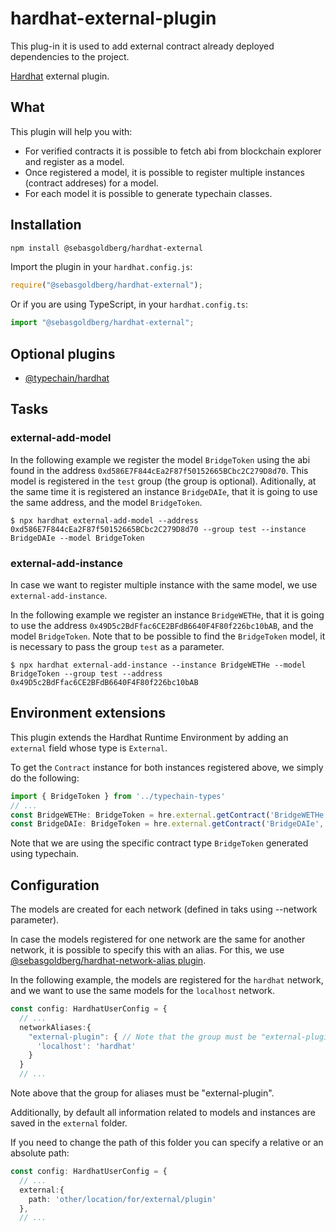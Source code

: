 # hardhat-external-plugin

This plug-in it is used to add external contract already deployed dependencies to the project.

[Hardhat](https://hardhat.org) external plugin. 

## What

This plugin will help you with:
- For verified contracts it is possible to fetch abi from blockchain explorer and register as a model.
- Once registered a model, it is possible to register multiple instances (contract addreses) for a model.
- For each model it is possible to generate typechain classes.

## Installation

```bash
npm install @sebasgoldberg/hardhat-external
```

Import the plugin in your `hardhat.config.js`:

```js
require("@sebasgoldberg/hardhat-external");
```

Or if you are using TypeScript, in your `hardhat.config.ts`:

```ts
import "@sebasgoldberg/hardhat-external";
```


## Optional plugins

- [@typechain/hardhat](https://github.com/dethcrypto/TypeChain/tree/master/packages/hardhat)


## Tasks

### external-add-model

In the following example we register the model `BridgeToken` using the abi found in the address `0xd586E7F844cEa2F87f50152665BCbc2C279D8d70`.
This model is registered in the `test` group (the group is optional).
Aditionally, at the same time it is registered an instance `BridgeDAIe`, that it is going to use the same address, and the model `BridgeToken`.

`$ npx hardhat external-add-model --address 0xd586E7F844cEa2F87f50152665BCbc2C279D8d70 --group test --instance BridgeDAIe --model BridgeToken`

### external-add-instance

In case we want to register multiple instance with the same model, we use `external-add-instance`.

In the following example we register an instance `BridgeWETHe`, that it is going to use the address `0x49D5c2BdFfac6CE2BFdB6640F4F80f226bc10bAB`, and the model `BridgeToken`.
Note that to be possible to find the `BridgeToken` model, it is necessary to pass the group `test` as a parameter.

`$ npx hardhat external-add-instance --instance BridgeWETHe --model BridgeToken --group test --address 0x49D5c2BdFfac6CE2BFdB6640F4F80f226bc10bAB`


## Environment extensions

This plugin extends the Hardhat Runtime Environment by adding an `external` field
whose type is `External`.

To get the `Contract` instance for both instances registered above, we simply do the following:

``` typescript
import { BridgeToken } from '../typechain-types'
// ...
const BridgeWETHe: BridgeToken = hre.external.getContract('BridgeWETHe', 'test') as BridgeToken
const BridgeDAIe: BridgeToken = hre.external.getContract('BridgeDAIe', 'test') as BridgeToken
```

Note that we are using the specific contract type `BridgeToken` generated using typechain.

## Configuration

The models are created for each network (defined in taks using --network parameter).

In case the models registered for one network are the same for another network, it is possible to specify this with an alias.
For this, we use [@sebasgoldberg/hardhat-network-alias plugin](https://github.com/sebasgoldberg/hardhat-network-alias).

In the following example, the models are registered for the `hardhat` network, and we want to use the same models for the `localhost` network.

``` typescript
const config: HardhatUserConfig = {
  // ...
  networkAliases:{
    "external-plugin": { // Note that the group must be "external-plugin".
      'localhost': 'hardhat'
    }
  }
  // ...
```

Note above that the group for aliases must be "external-plugin".


Additionally, by default all information related to models and instances are saved in the `external` folder.

If you need to change the path of this folder you can specify a relative or an absolute path:

``` typescript
const config: HardhatUserConfig = {
  // ...
  external:{
    path: 'other/location/for/external/plugin'
  },
  // ...
```
